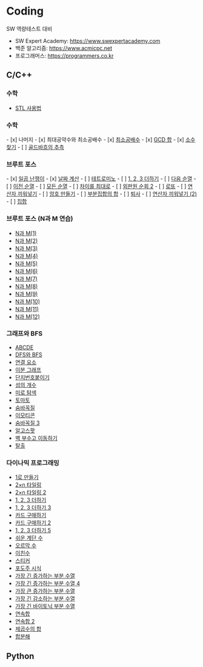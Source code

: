 # Coding
SW 역량테스트 대비 
- SW Expert Academy: https://www.swexpertacademy.com
- 백준 알고리즘: https://www.acmicpc.net 
- 프로그래머스: https://programmers.co.kr 

## C/C++  
<h3 id="-">수학</h3>
<ul>
<li><a href="https://baactree.tistory.com/29">STL 사용법</a></li>
</ul>

<h3 id="-">수학</h3>
- [x] 나머지 
- [x] 최대공약수와 최소공배수
- [x] <a href="https://www.acmicpc.net/problem/1934">최소공배수</a>
- [x] <a href="https://www.acmicpc.net/problem/9613">GCD 합</a>
- [x] <a href="https://www.acmicpc.net/problem/1978">소수 찾기</a>
- [ ] <a href="https://www.acmicpc.net/problem/6588">골드바흐의 추측</a>

<h3 id="-">브루트 포스</h3>
- [x] <a href="https://www.acmicpc.net/problem/2309">일곱 난쟁이</a>
- [x] <a href="https://www.acmicpc.net/problem/1476">날짜 계산</a>
- [ ] <a href="https://www.acmicpc.net/problem/14500">테트로미노</a>
- [ ] <a href="https://www.acmicpc.net/problem/9095">1, 2, 3 더하기</a>
- [ ] <a href="https://www.acmicpc.net/problem/10972">다음 순열</a>
- [ ] <a href="https://www.acmicpc.net/problem/10973">이전 순열</a>
- [ ] <a href="https://www.acmicpc.net/problem/10974">모든 순열</a>
- [ ] <a href="https://www.acmicpc.net/problem/10819">차이를 최대로</a>
- [ ] <a href="https://www.acmicpc.net/problem/10971">외판원 순회 2</a>
- [ ] <a href="https://www.acmicpc.net/problem/6603">로또</a>
- [ ] <a href="https://www.acmicpc.net/problem/14888">연산자 끼워넣기</a>
- [ ] <a href="https://www.acmicpc.net/problem/1759">암호 만들기</a>
- [ ] <a href="https://www.acmicpc.net/problem/1182">부분집합의 합</a>
- [ ] <a href="https://www.acmicpc.net/problem/14501">퇴사</a>
- [ ] <a href="https://www.acmicpc.net/problem/15658">연산자 끼워넣기 (2)</a>
- [ ] <a href="https://www.acmicpc.net/problem/11723">집합</a>

<h3 id="-n-m-">브루트 포스 (N과 M 연습)</h3>
<ul>
<li><a href="https://www.acmicpc.net/problem/15649">N과 M(1)</a></li>
<li><a href="https://www.acmicpc.net/problem/15650">N과 M(2)</a></li>
<li><a href="https://www.acmicpc.net/problem/15651">N과 M(3)</a></li>
<li><a href="https://www.acmicpc.net/problem/15652">N과 M(4)</a></li>
<li><a href="https://www.acmicpc.net/problem/15654">N과 M(5)</a></li>
<li><a href="https://www.acmicpc.net/problem/15655">N과 M(6)</a></li>
<li><a href="https://www.acmicpc.net/problem/15656">N과 M(7)</a></li>
<li><a href="https://www.acmicpc.net/problem/15657">N과 M(8)</a></li>
<li><a href="https://www.acmicpc.net/problem/15663">N과 M(9)</a></li>
<li><a href="https://www.acmicpc.net/problem/15664">N과 M(10)</a></li>
<li><a href="https://www.acmicpc.net/problem/15665">N과 M(11)</a></li>
<li><a href="https://www.acmicpc.net/problem/15666">N과 M(12)</a></li>
</ul>
<h3 id="-bfs">그래프와 BFS</h3>
<ul>
<li><a href="https://www.acmicpc.net/problem/13023">ABCDE</a></li>
<li><a href="https://www.acmicpc.net/problem/1260">DFS와 BFS</a></li>
<li><a href="https://www.acmicpc.net/problem/11724">연결 요소</a></li>
<li><a href="https://www.acmicpc.net/problem/1707">이분 그래프</a></li>
<li><a href="https://www.acmicpc.net/problem/2667">단지번호붙이기</a></li>
<li><a href="https://www.acmicpc.net/problem/4963">섬의 개수</a></li>
<li><a href="https://www.acmicpc.net/problem/2178">미로 탐색</a></li>
<li><a href="https://www.acmicpc.net/problem/7576">토마토</a></li>
<li><a href="https://www.acmicpc.net/problem/1697">숨바꼭질</a></li>
<li><a href="https://www.acmicpc.net/problem/14226">이모티콘</a></li>
<li><a href="https://www.acmicpc.net/problem/13549">숨바꼭질 3</a></li>
<li><a href="https://www.acmicpc.net/problem/1261">알고스팟</a></li>
<li><a href="https://www.acmicpc.net/problem/2206">벽 부수고 이동하기</a></li>
<li><a href="https://www.acmicpc.net/problem/3055">탈출</a></li>
</ul>
<h3 id="-">다이나믹 프로그래밍</h3>
<ul>
<li><a href="https://www.acmicpc.net/problem/1463">1로 만들기</a></li>
<li><a href="https://www.acmicpc.net/problem/11726">2×n 타일링</a></li>
<li><a href="https://www.acmicpc.net/problem/11727">2×n 타일링 2</a></li>
<li><a href="https://www.acmicpc.net/problem/9095">1, 2, 3 더하기</a></li>
<li><a href="https://www.acmicpc.net/problem/15988">1, 2, 3 더하기 3</a></li>
<li><a href="https://www.acmicpc.net/problem/11052">카드 구매하기</a></li>
<li><a href="https://www.acmicpc.net/problem/16194">카드 구매하기 2</a></li>
<li><a href="https://www.acmicpc.net/problem/15990">1, 2, 3 더하기 5</a></li>
<li><a href="https://www.acmicpc.net/problem/10844">쉬운 계단 수</a></li>
<li><a href="https://www.acmicpc.net/problem/11057">오르막 수</a></li>
<li><a href="https://www.acmicpc.net/problem/2193">이친수</a></li>
<li><a href="https://www.acmicpc.net/problem/9465">스티커</a></li>
<li><a href="https://www.acmicpc.net/problem/2156">포도주 시식</a></li>
<li><a href="https://www.acmicpc.net/problem/11053">가장 긴 증가하는 부분 수열</a></li>
<li><a href="https://www.acmicpc.net/problem/14002">가장 긴 증가하는 부분 수열 4</a></li>
<li><a href="https://www.acmicpc.net/problem/11055">가장 큰 증가하는 부분 수열</a></li>
<li><a href="https://www.acmicpc.net/problem/11722">가장 긴 감소하는 부분 수열</a></li>
<li><a href="https://www.acmicpc.net/problem/11054">가장 긴 바이토닉 부분 수열</a></li>
<li><a href="https://www.acmicpc.net/problem/1912">연속합</a></li>
<li><a href="https://www.acmicpc.net/problem/13398">연속합 2</a></li>
<li><a href="https://www.acmicpc.net/problem/1699">제곱수의 합</a></li>
<li><a href="https://www.acmicpc.net/problem/2225">합분해</a></li>
</ul>

## Python 
